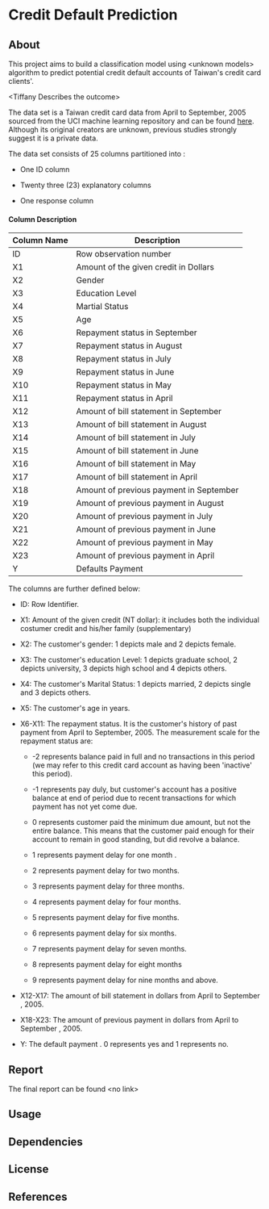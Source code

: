 # Credit Default Prediction

## About


This project aims to build a classification model using \<unknown models> algorithm to predict potential credit default accounts of Taiwan's credit card clients'.

\<Tiffany Describes the outcome>

The data set is a Taiwan credit card data from April to September, 2005 sourced from the UCI machine learning repository and can be found [here](https://archive-beta.ics.uci.edu/ml/datasets/default|of|credit|card|clients). Although its original creators are unknown, previous studies strongly suggest it is a private data.

The data set consists of 25 columns partitioned into :

- One ID column

- Twenty three (23) explanatory columns

- One response column

#### Column Description


| Column Name        | Description                                   |
|--------------------|-----------------------------------------------|
| ID                 | Row observation number                        |
| X1                 | Amount of the given credit in Dollars         | 
| X2                 | Gender                                        |
| X3                 | Education Level                               |
| X4                 | Martial Status                                |
| X5                 | Age                                           |
| X6                 | Repayment status in September                 |
| X7                 | Repayment status in August                    |
| X8                 | Repayment status in July                      |
| X9                 | Repayment status in June                      |
| X10                | Repayment status in May                       |
| X11                | Repayment status in April                     |
| X12                | Amount of bill statement in September         |
| X13                | Amount of bill statement in August            |
| X14                | Amount of bill statement in July              |
| X15                | Amount of bill statement in June              |
| X16                | Amount of bill statement in May               |
| X17                | Amount of bill statement in April             |
| X18                | Amount of previous payment in September       |
| X19                | Amount of previous payment in August          |
| X20                | Amount of previous payment in July            |
| X21                | Amount of previous payment in June            |
| X22                | Amount of previous payment in May             |
| X23                | Amount of previous payment in April           |
| Y                  | Defaults Payment                              |

The columns are further defined below:

- ID: Row Identifier.

- X1: Amount of the given credit (NT dollar): it includes both the individual costumer credit and his/her family (supplementary)

- X2: The customer's gender: 1 depicts male and 2 depicts female.

- X3: The customer's education Level: 1 depicts graduate school, 2 depicts university, 3 depicts high school and 4 depicts others.

- X4: The customer's Marital Status: 1 depicts married, 2 depicts single and 3 depicts others.

- X5: The customer's age in years.

- X6-X11: The repayment status. It is the customer's history of past payment from April to September, 2005. The measurement scale for the repayment status are:

    - -2 represents balance paid in full and no transactions in this period (we may refer to this credit card account as having been 'inactive' this period).

    - -1 represents pay duly, but customer's account has a positive balance at end of period due to recent transactions for which payment has not yet come due.

    - 0 represents customer paid the minimum due amount, but not the entire balance. This means that the customer paid enough for their account to remain in good standing, but did revolve a balance.

    - 1 represents payment delay for one month .

    - 2 represents payment delay for two months.

    - 3 represents payment delay for three months.

    - 4 represents payment delay for four months.

    - 5 represents payment delay for five months.

    - 6 represents payment delay for six months.

    - 7 represents payment delay for seven months.

    - 8 represents payment delay for eight months

    - 9 represents payment delay for nine months and above.

- X12-X17: The amount of bill statement in dollars from April to September , 2005.

- X18-X23: The amount of previous payment in dollars from April to September , 2005.

- Y: The default payment . 0 represents yes and 1 represents no.

## Report


The final report can be found \<no link>

## Usage


## **Dependencies**


## **License**


## **References**

